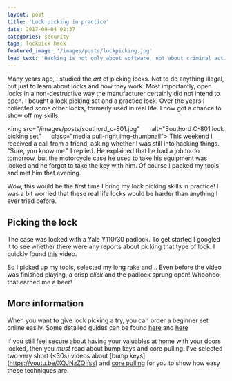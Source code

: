```yaml
---
layout: post
title: 'Lock picking in practice'
date: 2017-09-04 02:37
categories: security
tags: lockpick hack
featured_image: '/images/posts/lockpicking.jpg'
lead_text: 'Hacking is not only about software, not about criminal activities, it is about learning new ways to do things beyond what the manufacturer intended the product to do. It is a way of life, never stop learning...'
---
```


Many years ago, I studied the _art_ of picking locks. Not to do anything illegal, but just to learn about locks and how they work. Most importantly, open locks in a non-destructive way the manufacturer certainly did not intend to open. I bought a lock picking set and a practice lock. Over the years I collected some other locks, formerly used in real life. I now got a chance to show off my skills.

<img src="/images/posts/southord_c-801.jpg"
      alt="Southord C-801 lock picking set"
     class="media pull-right img-thumbnail">
This weekend I received a call from a friend, asking whether I was still into hacking things. "Sure, you know me." I replied. He explained that he had a job to do tomorrow, but the motorcycle case he used to take his equipment was locked and he forgot to take the key with him. Of course I packed my tools and met him that evening.

Wow, this would be the first time I bring my lock picking skills in practice! I was a bit worried that these real life locks would be harder than anything I ever tried before.

## Picking the lock
The case was locked with a Yale Y110/30 padlock. To get started I googled it to see whether there were any reports about picking that type of lock. I quickly found [this](https://youtu.be/apMtPtAFHe4) video.

So I picked up my tools, selected my long rake and... Even before the video was finished playing, a crisp *click* and the padlock sprung open! Whoohoo, that earned me a beer!

## More information
When you want to give lock picking a try, you can order a beginner set online easily. Some detailed guides can be found [here](https://archive.org/details/MITLockGuide) and [here](http://index-of.es/Lockpicking/Easy%20Pickings%20-%20Mini%20Lockpicking%20Manual.pdf)

If you still feel secure about having your valuables at home with your doors locked, then you _must_ read about bump keys and core pulling. I've selected two very short (<30s) videos about [bump keys] (https://youtu.be/XQJNzZQIfss) and [core pulling](https://youtu.be/kDMqgE0CVtQ) for you to show how easy these techniques are. 
